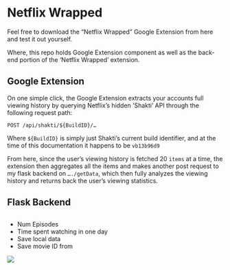 # Netflix Wrapped

Feel free to download the “Netflix Wrapped” Google Extension from here and test it out yourself.

Where, this repo holds Google Extension component as well as the back-end portion of the ‘Netflix Wrapped’ extension.

## Google Extension

On one simple click, the Google Extension extracts your accounts full viewing history by querying Netflix’s hidden ‘Shakti’ API through the following request path: 

```
POST /api/shakti/${BuildID}/…
```
Where `${BuildID}` is simply just Shakti’s current build identifier, and at the time of this documentation it happens to be `vb13b96d9`

From here, since the user’s viewing history is fetched 20 `items` at a time, the extension then aggregates all the items and makes another post request to my flask backend on `…./getData`, which then fully analyzes the viewing history and returns back the user’s viewing statistics.  

## Flask Backend


##
- Num Episodes
- Time spent watching in one day 
- Save local data
- Save movie ID from 


[![](https://data.jsdelivr.com/v1/package/npm/chart.js/badge)](https://www.jsdelivr.com/package/npm/chart.js)